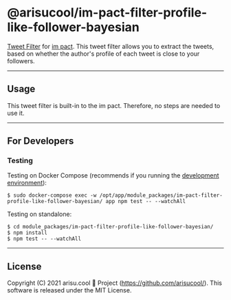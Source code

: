 # @arisucool/im-pact-filter-profile-like-follower-bayesian

[Tweet Filter](https://www.npmjs.com/search?q=keywords%3Aim-pact-filter) for [im pact](https://github.com/arisucool/im-pact).
This tweet filter allows you to extract the tweets, based on whether the author's profile of each tweet is close to your followers.

---

## Usage

This tweet filter is built-in to the im pact.
Therefore, no steps are needed to use it.

---

## For Developers

### Testing

Testing on Docker Compose (recommends if you running the [development environment](https://github.com/arisucool/im-pact/wiki/Dev-StartGuide)):

```
$ sudo docker-compose exec -w /opt/app/module_packages/im-pact-filter-profile-like-follower-bayesian/ app npm test -- --watchAll
```

Testing on standalone:

```
$ cd module_packages/im-pact-filter-profile-like-follower-bayesian/
$ npm install
$ npm test -- --watchAll
```

---

## License

Copyright (C) 2021 arisu.cool 🍓 Project (https://github.com/arisucool/).
This software is released under the MIT License.
